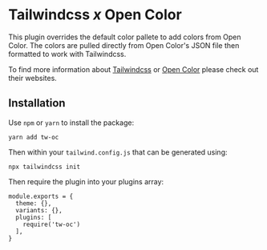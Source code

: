 # Tailwindcss _x_ Open Color

This plugin overrides the default color pallete to add colors from Open Color. The colors are pulled directly from Open Color's JSON file then formatted to work with Tailwindcss.

To find more information about [Tailwindcss][tailwindcss] or [Open Color][open-color] please check out their websites.

## Installation

Use `npm` or `yarn` to install the package:

```
yarn add tw-oc
```

Then within your `tailwind.config.js` that can be generated using:

```
npx tailwindcss init
```

Then require the plugin into your plugins array:

```
module.exports = {
  theme: {},
  variants: {},
  plugins: [
    require('tw-oc')
  ],
}
```


[tailwindcss]: tailwindcss.com
[open-color]: yeun.github.io/open-color
